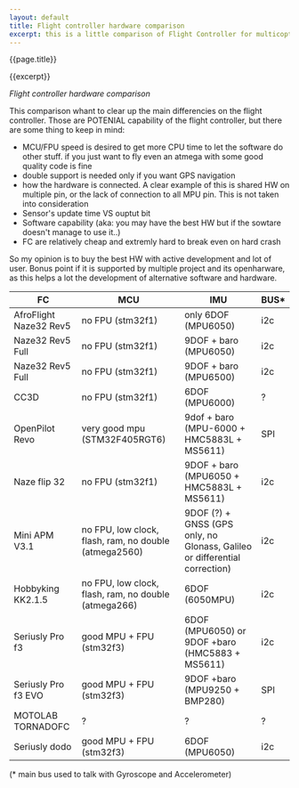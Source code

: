 ```yaml
---
layout: default
title: Flight controller hardware comparison
excerpt: this is a little comparison of Flight Controller for multicopter as of 2016-07
---
```


{{page.title}}

{{excerpt}}

*Flight controller hardware comparison*

This comparison whant to clear up the main differencies on the flight controller. Those are POTENIAL capability of the flight controller, but there are some thing to keep in mind:
- MCU/FPU speed is desired to get more CPU time to let the software do other stuff. if you just want to fly even an atmega with some good quality code is fine
- double support is needed only if you want GPS navigation
- how the hardware is connected. A clear example of this is shared HW on multiple pin, or the lack of connection to all MPU pin. This is not taken into consideration
- Sensor's update time VS ouptut bit
- Software capability (aka: you may have the best HW but if the sowtare doesn't manage to use it..)
- FC are relatively cheap and extremly hard to break even on hard crash

So my opinion is to buy the best HW with active development and lot of user. Bonus point if it is supported by multiple project and its openharware, as this helps a lot the development of alternative software and hardware.

| FC | MCU | IMU | BUS* |
|----|-----|-----|-----|
| AfroFlight Naze32 Rev5 | no FPU (stm32f1) | only 6DOF (MPU6050) | i2c |
| Naze32 Rev5 Full | no FPU (stm32f1) | 9DOF + baro (MPU6050) | i2c |
| Naze32 Rev5 Full | no FPU (stm32f1) | 9DOF + baro (MPU6500) | i2c |
| CC3D | no FPU (stm32f1) | 6DOF (MPU6000) | ? |
| OpenPilot Revo | very good mpu (STM32F405RGT6) | 9dof + baro (MPU-6000 + HMC5883L + MS5611) | SPI |
| Naze flip 32 | no FPU (stm32f1) | 9DOF + baro (MPU6050 + HMC5883L + MS5611) | i2c |
| Mini APM V3.1 | no FPU, low clock, flash, ram, no double (atmega2560) | 9DOF (?) + GNSS (GPS only, no Glonass, Galileo or  differential correction) | i2c |
| Hobbyking KK2.1.5 | no FPU, low clock, flash, ram, no double (atmega266) | 6DOF (6050MPU) | i2c |
| Seriusly Pro f3 | good MPU + FPU (stm32f3) | 6DOF (MPU6050) or 9DOF +baro (HMC5883 + MS5611) | i2c |
| Seriusly Pro f3 EVO | good MPU + FPU (stm32f3) | 9DOF +baro (MPU9250 + BMP280) | SPI |
| MOTOLAB TORNADOFC | ? | ? | ? |
| Seriusly dodo | good MPU + FPU (stm32f3) | 6DOF (MPU6050) | i2c |

(* main bus used to talk with Gyroscope and Accelerometer)
